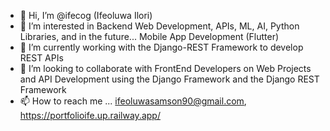 - 👋 Hi, I’m @ifecog (Ifeoluwa Ilori)
- 👀 I’m interested in Backend Web Development, APIs, ML, AI, Python Libraries, and in the future... Mobile App Development (Flutter)
- 🌱 I’m currently working with the Django-REST Framework to develop REST APIs
- 💞️ I’m looking to collaborate with FrontEnd Developers on Web Projects and API Development using the Django Framework and the Django REST Framework
- 📫 How to reach me ... ifeoluwasamson90@gmail.com, https://portfolioife.up.railway.app/

<!---
ifecog/ifecog is a ✨ special ✨ repository because its `README.md` (this file) appears on your GitHub profile.
You can click the Preview link to take a look at your changes.
--->
